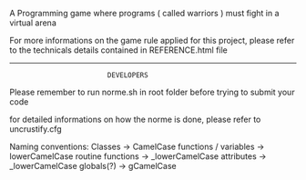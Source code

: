 A Programming game where programs ( called warriors  ) must fight in a virtual
arena

For more informations on the game rule applied for this project, please refer
to the technicals details contained in REFERENCE.html file

-----------------------------------------------------------------------------
                            DEVELOPERS

Please remember to run norme.sh in root folder before trying to submit your
code

for detailed informations on how the norme is done, please refer to
uncrustify.cfg

Naming conventions:
Classes                   ->      CamelCase
functions / variables     ->      lowerCamelCase
routine functions	  ->	  _lowerCamelCase
attributes                ->      _lowerCamelCase
globals(?)                ->      gCamelCase
